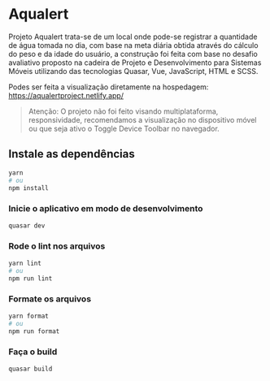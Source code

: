 # Aqualert

Projeto Aqualert trata-se de um local onde pode-se registrar a quantidade de água tomada no dia, com base na meta diária obtida através do cálculo do peso e da idade do usuário, a construção foi feita com base no desafio avaliativo proposto na cadeira de Projeto e Desenvolvimento para Sistemas Móveis utilizando das tecnologias Quasar, Vue, JavaScript, HTML e SCSS.

Podes ser feita a visualização diretamente na hospedagem: https://aqualertproject.netlify.app/
> Atenção: O projeto não foi feito visando multiplataforma, responsividade, recomendamos a visualização no dispositivo móvel ou que seja ativo o Toggle Device Toolbar no navegador.

## Instale as dependências
```bash
yarn
# ou
npm install
```

### Inicie o aplicativo em modo de desenvolvimento
```bash
quasar dev
```


### Rode o lint nos arquivos
```bash
yarn lint
# ou
npm run lint
```


### Formate os arquivos
```bash
yarn format
# ou
npm run format
```



### Faça o build
```bash
quasar build
```


